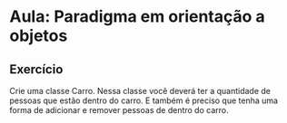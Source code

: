 # Aula: Paradigma em orientação a objetos

## Exercício

Crie uma classe Carro. Nessa classe você deverá ter a
quantidade de pessoas que estão dentro do carro.
E também é preciso que tenha uma forma de adicionar
e remover pessoas de dentro do carro.